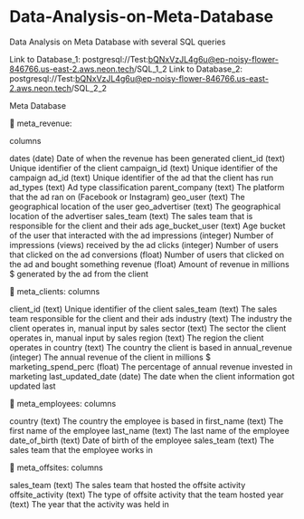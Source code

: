 # Data-Analysis-on-Meta-Database
Data Analysis on Meta Database with several SQL queries

Link to Database_1: postgresql://Test:bQNxVzJL4g6u@ep-noisy-flower-846766.us-east-2.aws.neon.tech/SQL_1_2
Link to Database_2: postgresql://Test:bQNxVzJL4g6u@ep-noisy-flower-846766.us-east-2.aws.neon.tech/SQL_2_2


Meta Database

🧱 meta_revenue:

columns

dates (date)
Date of when the revenue has been generated
client_id (text)
Unique identifier of the client
campaign_id (text)
Unique identifier of the campaign
ad_id (text)
Unique identifier of the ad that the client has run
ad_types (text)
Ad type classification
parent_company (text)
The platform that the ad ran on (Facebook or Instagram)
geo_user (text)
The geographical location of the user
geo_advertiser (text)
The geographical location of the advertiser
sales_team (text)
The sales team that is responsible for the client and their ads
age_bucket_user (text)
Age bucket of the user that interacted with the ad
impressions (integer)
Number of impressions (views) received by the ad
clicks (integer)
Number of users that clicked on the ad
conversions (float)
Number of users that clicked on the ad and bought something
revenue (float)
Amount of revenue in millions $ generated by the ad from the client

🧱 meta_clients:
columns

client_id (text)
Unique identifier of the client
sales_team (text)
The sales team responsible for the client and their ads
industry (text)
The industry the client operates in, manual input by sales 
sector (text)
The sector the client operates in, manual input by sales 
region (text)
The region the client operates in
country (text)
The country the client is based in
annual_revenue (integer)
The annual revenue of the client in millions $
marketing_spend_perc (float)
The percentage of annual revenue invested in marketing
last_updated_date (date)
The date when the client information got updated last

🧱 meta_employees:
columns

country (text)
The country the employee is based in
first_name (text)
The first name of the employee
last_name (text)
The last name of the employee
date_of_birth (text)
Date of birth of the employee
sales_team (text)
The sales team that the employee works in

🧱 meta_offsites:
columns

sales_team (text)
The sales team that hosted the offsite activity
offsite_activity (text)
The type of offsite activity that the team hosted
year (text)
The year that the activity was held in
